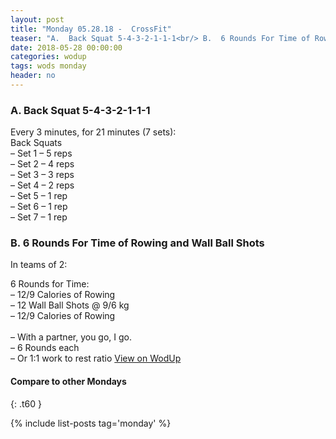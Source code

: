 ```yaml
---
layout: post
title: "Monday 05.28.18 -  CrossFit"
teaser: "A.  Back Squat 5-4-3-2-1-1-1<br/> B.  6 Rounds For Time of Rowing and Wall Ball Shots"
date: 2018-05-28 00:00:00
categories: wodup
tags: wods monday
header: no
---
```



<h3>A.  Back Squat 5-4-3-2-1-1-1</h3>
Every 3 minutes, for 21 minutes (7 sets):<br/>Back Squats<br/>– Set 1 – 5 reps <br/>– Set 2 – 4 reps <br/>– Set 3 – 3 reps <br/>– Set 4 – 2 reps <br/>– Set 5 – 1 rep <br/>– Set 6 – 1 rep <br/>– Set 7 – 1 rep <br/>
<h3>B.  6 Rounds For Time of Rowing and Wall Ball Shots</h3>


In teams of 2:

6 Rounds for Time:<br/>– 12/9 Calories of Rowing<br/>– 12 Wall Ball Shots @ 9/6 kg<br/>– 12/9 Calories of Rowing<br/><br/>– With a partner, you go, I go.<br/>
– 6 Rounds each<br/>
– Or 1:1 work to rest ratio
<a href="https://www.wodup.com/gyms/asphodel/wods/6459" target="blank">View on WodUp</a>


#### Compare to other Mondays
{: .t60 }

{% include list-posts tag='monday' %}